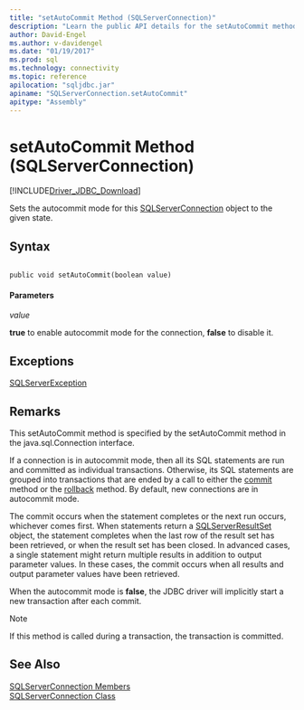```yaml
---
title: "setAutoCommit Method (SQLServerConnection)"
description: "Learn the public API details for the setAutoCommit method in the SQLServerConnection class of the JDBC Driver for SQL Server."
author: David-Engel
ms.author: v-davidengel
ms.date: "01/19/2017"
ms.prod: sql
ms.technology: connectivity
ms.topic: reference
apilocation: "sqljdbc.jar"
apiname: "SQLServerConnection.setAutoCommit"
apitype: "Assembly"
---
```

# setAutoCommit Method (SQLServerConnection)
[!INCLUDE[Driver_JDBC_Download](../../../includes/driver_jdbc_download.md)]

  Sets the autocommit mode for this [SQLServerConnection](../../../connect/jdbc/reference/sqlserverconnection-class.md) object to the given state.  
  
## Syntax  
  
```  
  
public void setAutoCommit(boolean value)  
```  
  
#### Parameters  
 *value*  
  
 **true** to enable autocommit mode for the connection, **false** to disable it.  
  
## Exceptions  
 [SQLServerException](../../../connect/jdbc/reference/sqlserverexception-class.md)  
  
## Remarks  
 This setAutoCommit method is specified by the setAutoCommit method in the java.sql.Connection interface.  
  
 If a connection is in autocommit mode, then all its SQL statements are run and committed as individual transactions. Otherwise, its SQL statements are grouped into transactions that are ended by a call to either the [commit](../../../connect/jdbc/reference/commit-method-sqlserverconnection.md) method or the [rollback](../../../connect/jdbc/reference/rollback-method-sqlserverconnection.md) method. By default, new connections are in autocommit mode.  
  
 The commit occurs when the statement completes or the next run occurs, whichever comes first. When statements return a [SQLServerResultSet](../../../connect/jdbc/reference/sqlserverresultset-class.md) object, the statement completes when the last row of the result set has been retrieved, or when the result set has been closed. In advanced cases, a single statement might return multiple results in addition to output parameter values. In these cases, the commit occurs when all results and output parameter values have been retrieved.  
  
 When the autocommit mode is **false**, the JDBC driver will implicitly start a new transaction after each commit.  
  
> [!NOTE]  
> If this method is called during a transaction, the transaction is committed.  
  
## See Also  
 [SQLServerConnection Members](../../../connect/jdbc/reference/sqlserverconnection-members.md)  
 [SQLServerConnection Class](../../../connect/jdbc/reference/sqlserverconnection-class.md)  
